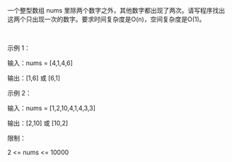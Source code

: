 一个整型数组 nums 里除两个数字之外，其他数字都出现了两次。请写程序找出这两个只出现一次的数字。要求时间复杂度是O(n)，空间复杂度是O(1)。

 

示例 1：

输入：nums = [4,1,4,6]

输出：[1,6] 或 [6,1]

示例 2：

输入：nums = [1,2,10,4,1,4,3,3]

输出：[2,10] 或 [10,2]
 

限制：

2 <= nums <= 10000

